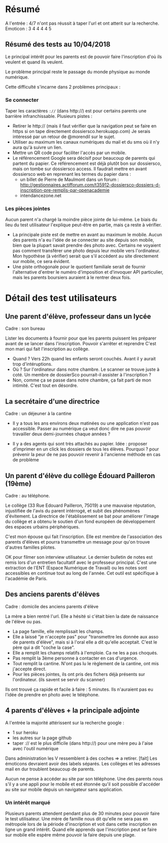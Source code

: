 # Résumé

A l'entrée : 4/7 n'ont pas réussit à taper l'url et ont atterit sur la recherche.
Emoticon : 3 4 4 4 4 5

## Résumé des tests au 10/04/2018

Le principal intérêt pour les parents est de pouvoir faire l'inscription
d'où ils veulent et quand ils veulent.

Le problème principal reste le passage du monde physique au monde numérique.

Cette difficulté s'incarne dans 2 problèmes principaux :

### Se connecter
Taper les caractères `://` (dans http://) est pour certains parents une barrière infranchissable.
Plusieurs pistes :
- Retirer le http:// (mais il faut vérifier que la navigation peut se faire en https si on tape directement dossiersco.herokuapp.com) Je serais intéressé par un retour de @morendil sur le sujet.
- Utiliser au maximum les canaux numériques du mail et du sms où il n'y aura qu'à suivre un lien.
- Mettre un QR code pour faciliter l'accès par un mobile.
- Le référencement Google sera décisif pour beaucoup de parents qui partent du papier. Ce référencement est déjà plutôt bon sur dossiersco, mais on tombe sur dossiersco access. Il faudrait mettre en avant dossiersco web en reprenant les termes du papier dans :
  - un billet de Pierre de Maulmont dans un forum : http://gestionnaires.actifforum.com/t35912-dossiersco-dossiers-d-inscription-pre-remplis-par-openacademie
  - intendancezone.net

### Les pièces jointes
Aucun parent n'a chargé la moindre pièce jointe de lui-même. Le biais du lieu du test utilisateur l'explique peut-être en partie, mais ça reste à vérifier.
- La principale piste est de mettre en avant au maximum le mobile. Aucun des parents n'a eu l'idée de se connecter au site depuis son mobile, bien que la plupart savait prendre des photo avec. Certains ne voyaient pas comment transférer une photo depuis leur mobile vers l'ordinateur. Mon hypothèse (à vérifier) serait que s'il accèdent au site directement sur mobile, ce sera évident.
- Une piste orthogonale pour le quotient familiale serait de fournir l'alternative d'entrer le numéro d'imposition et d'invoquer API particulier, mais les parents boursiers auraient à le rentrer deux fois.


# Détail des test utilisateurs

## Une parent d'élève, professeur dans un lycée

Cadre : son bureau

Lister les documents à fournir pour que les parents puissent les préparer avant de se lancer dans l'inscription.
Pouvoir s'arrêter et reprendre
C'est mon mari qui fait l'inscription au collège.
- Quand ? Vers 22h quand les enfants seront couchés. Avant il y aurait trop d'intéruptions.
- Où ? Sur l'ordinateur dans notre chambre. Le scanner se trouve juste à coté.
Un membre de dossierSco pourrait-il assister à l'inscription ?
- Non, comme ça se passe dans notre chambre, ça fait parti de mon intimité. C'est tout en désordre.


## La secrétaire d'une directrice

Cadre : un déjeuner à la cantine

- Il y a tous les ans environs deux matinées ou une application n'est pas accessible. Passer au numérique ça veut donc dire ne pas pouvoir travailler deux demi-journées chaque années ?

- Il y a des agents qui sont très attachés au papier.
Idée : proposer d'imprimer en un click les dossiers de tous les élèves.
Pourquoi ? pour prévenir la peur de ne pas pouvoir revenir à l'ancienne méthode en cas de problème

## Un parent d'élève du collège Édouard Pailleron (19ème)

Cadre : au téléphone.

Le collège (33 Rue Edouard Pailleron, 75019) a une mauvaise réputation,
injustifiée de l'avis du parent intérrogé, et subit des phénomènes d'évitement.
La directrice de l'établissement se bat pour améliorer l'image du collège et a
obtenu le soutien d'un fond européen de développement des espaces urbains périphériques.

C'est mon épouse qui fait l'inscription. Elle est membre de l'association
des parents d'élèves et pourra transmettre un message pour qu'on trouve
d'autres familles pilotes.

OK pour filmer son interview utilisateur.
Le dernier bulletin de notes est remis lors d'un entretien facultatif avec le
professeur principal. C'est une extraction de l'ENT (Espace Numérique de Travail)
ou les notes sont accessibles en continue tout au long de l'année.
Cet outil est spécifique à l'académie de Paris.

## Des anciens parents d'élèves

Cadre : domicile des anciens parents d'élève

La mère a bien rentré l'url. Elle a hésité si c'était bien la date de
naissance de l'élève ou pas.

- La page famille, elle remplissait les champs.
- Elle a laissé "je n'accepte pas" pour "transmettre les donnée aux asso
de parents d'élève", mais si à l'oral elle a dit qu'elle acceptait.
C'est le père qui a dit "coche la case".
- Elle a remplit les champs relatifs à l'emploie. Ca ne les a pas
choqués.
- Pas remplit la 3ème personne à contacter en cas d'urgence.
- Tout remplit la cantine. N'ont pas lu le règlement de la
cantine, ont mis j'accepte direct.
- Pour les pièces jointes, ils ont pris des fichers déjà
présents sur l'ordinateur. (ils savent se servir du scanner)

Ils ont trouvé ça rapide et facile à faire : 5 minutes.
Ils n'auraient pas eu l'idée de prendre en photo avec le
téléphone.

## 4 parents d'élèves + la principale adjointe

A l'entrée la majorité attérissent sur la recherche google :
- 1 sur heroku
- les autres sur la page github
- taper :// est le plus difficile (dans http://) pour une mère peu à l'aise
avec l'outil numérique

Dans administration les V ressemblent à des coches => a retirer. [fait]
Les émoticons devraient avoir des labels séparés.
Les collèges et les adresses mail en dur troublent beaucoup de parents.

Aucun ne pense à accéder au site par son téléphone. Une des parents nous
s'il y a une appli pour le mobile et est étonnée qu'il soit possible
d'accéder au site sur mobile depuis un navigateur sans application.

### Un intérêt marqué

Plusieurs parents attendent pendant plus de 30 minutes pour pouvoir
faire le test utilisateur. Une mère de famille nous dit qu'elle ne
sera pas en métropole lors de la période d'inscription et voit dans
cette inscription en ligne un grand intérêt. Quand elle apprends
que l'inscription peut se faire sur mobile elle espère même pouvoir
la faire depuis une plage.
